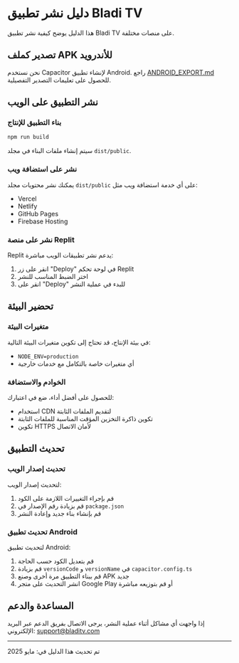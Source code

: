 # دليل نشر تطبيق Bladi TV

هذا الدليل يوضح كيفية نشر تطبيق Bladi TV على منصات مختلفة.

## تصدير كملف APK للأندرويد

نحن نستخدم Capacitor لإنشاء تطبيق Android. راجع [ANDROID_EXPORT.md](./ANDROID_EXPORT.md) للحصول على تعليمات التصدير التفصيلية.

## نشر التطبيق على الويب

### بناء التطبيق للإنتاج

```bash
npm run build
```

سيتم إنشاء ملفات البناء في مجلد `dist/public`.

### نشر على استضافة ويب

يمكنك نشر محتويات مجلد `dist/public` على أي خدمة استضافة ويب مثل:

- Vercel
- Netlify
- GitHub Pages
- Firebase Hosting

### نشر على منصة Replit

Replit يدعم نشر تطبيقات الويب مباشرة:

1. انقر على زر "Deploy" في لوحة تحكم Replit
2. اختر الضبط المناسب للنشر
3. انقر على "Deploy" للبدء في عملية النشر

## تحضير البيئة

### متغيرات البيئة

في بيئة الإنتاج، قد تحتاج إلى تكوين متغيرات البيئة التالية:

- `NODE_ENV=production`
- أي متغيرات خاصة بالتكامل مع خدمات خارجية

### الخوادم والاستضافة

للحصول على أفضل أداء، ضع في اعتبارك:

- استخدام CDN لتقديم الملفات الثابتة
- تكوين ذاكرة التخزين المؤقت المناسبة للملفات الثابتة
- تكوين HTTPS لأمان الاتصال

## تحديث التطبيق

### تحديث إصدار الويب

لتحديث إصدار الويب:

1. قم بإجراء التغييرات اللازمة على الكود
2. قم بزيادة رقم الإصدار في `package.json`
3. قم بإنشاء بناء جديد وإعادة النشر

### تحديث تطبيق Android

لتحديث تطبيق Android:

1. قم بتعديل الكود حسب الحاجة
2. قم بزيادة `versionCode` و `versionName` في `capacitor.config.ts`
3. قم ببناء التطبيق مرة أخرى وصنع APK جديد
4. انشر التحديث على متجر Google Play أو قم بتوزيعه مباشرة

## المساعدة والدعم

إذا واجهت أي مشاكل أثناء عملية النشر، يرجى الاتصال بفريق الدعم عبر البريد الإلكتروني: support@bladitv.com

---

تم تحديث هذا الدليل في: مايو 2025